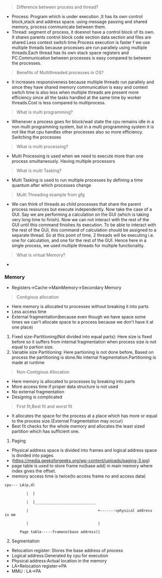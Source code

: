 > Difference between process and thread?
* Process: Program which is under execution ,It has its own control block,stack and address space. using message passing and shared memory, process communicate between them. 
*  Thread: segment of process, it doesnot have a control block of its own. It shares parents control block code section data section and files are shared.Less context switch time.Process execution is faster f we use multiple threads because processes are run parallely using multiple threads.Each thread has its own stack space registers and PC.Communication between processes is easy compared to between the processes.
> Benefits of Multithreaded processes in OS?
* It increases responsiveness because multiple threads run parallely and since they have shared memory communication is easy and context switch time is also less when multiple threads are present more efficiency since all the tasks handled at the same time by worker threads.Cost is less compared to multiprocess.
> What is multi programming?
* Whenever a process goes for block/wait state the cpu remains idle in a non multi programming system, but in a multi programming system it is not like that cpu handles other processes also so more efficiency. Switching the processes
> What is multi processing?
* Multi Processing is used when we need to execute more than one process smultaneously. Having multiple processors
> What is multi Tasking?
* Multi Tasking is used to run multiple processes by defining a time quantum after which processes change
> Multi Threading example from gfg
* We can think of threads as child processes that share the parent process resources but execute independently. Now take the case of a GUI. Say we are performing a calculation on the GUI (which is taking very long time to finish). Now we can not interact with the rest of the GUI until this command finishes its execution. To be able to interact with the rest of the GUI, this command of calculation should be assigned to a separate thread. So at this point of time, 2 threads will be executing i.e. one for calculation, and one for the rest of the GUI. Hence here in a single process, we used multiple threads for multiple functionality.
> What is virtual Memory?
* 


### Memory
* Registers->Cache->MainMemory->Secondary Memory
> Contigious allocation
* Here memory is allocated to processes without breaking it into parts
* Less access time
* External fragmentation(because even though we have space some times we can't allocate space to a process because we don't have it at one place)
1. Fixed size-Partitioning(Not divided into equal parts): Here size is fixed before so it suffers from internal fragmentation when process size is not equal to partion size.
2. Variable size Partitioning: Here partioning is not done before, Based on process the partitioning is done.No internal fragmentation.Partitioning is made at runtime
> Non-Contigious Allocation
* Here memory is allocated to processes by breaking into parts
* More access time if proper data structure is not used
* No external fragmentation
* Designing is complicated
> First fit,Best fit and worst fit
* It allocates the space for the process at a place which has more or equal to the process size.(External Fragmentation may occur)
* Best fit checks for the whole memory and allocates the least sized partition which has sufficient one.
1. Paging
* Physical address space is divided into frames and logical address space is divided into pages.
* (https://media.geeksforgeeks.org/wp-content/uploads/paging-3.jpg)
* page table is used to store frame no(base add) in main memory where index gives the offset.
* memory access time is twice(to access frame no and access data)

```
cpu--- LA(p,d)

          |  |

          |  |____________________________

          |                                +------->physical address in mm

          |                                |         

       Page table-----frameno(base address)|
```
2. Segmentation


* Relocation register: Stores the base address of process
* Logical address:Generated by cpu for execution
* Physical address:Actual location in the memory
* LA+Relocation register->PA
* MMU : LA->PA